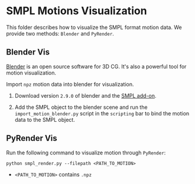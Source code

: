 # SMPL Motions Visualization

This folder describes how to visualize the SMPL format motion data. We provide two methods: `Blender` and `PyRender`.

## Blender Vis

[Blender](https://www.blender.org/) is an open source software for 3D CG. It's also a powerful tool for motion visualization.

Import `npz` motion data into blender for visualization.

1. Download version `2.9.0` of blender and the [SMPL add-on](https://smpl.is.tue.mpg.de/index.html).

2. Add the SMPL object to the blender scene and run the `import_motion_blender.py` script in the `scripting` bar to bind the motion data to the SMPL object.

## PyRender Vis

Run the following command to visualize motion through `PyRender`:

```
python smpl_render.py --filepath <PATH_TO_MOTION>
```

- `<PATH_TO_MOTION>` contains `.npz`